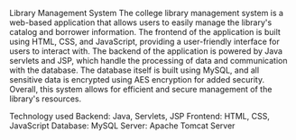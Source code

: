 
Library Management System
The college library management system is a web-based application that allows users to easily manage the library's catalog and borrower information. The frontend of the application is built using HTML, CSS, and JavaScript, providing a user-friendly interface for users to interact with. The backend of the application is powered by Java servlets and JSP, which handle the processing of data and communication with the database. The database itself is built using MySQL, and all sensitive data is encrypted using AES encryption for added security. Overall, this system allows for efficient and secure management of the library's resources.

Technology used
  Backend: Java, Servlets, JSP
  Frontend: HTML, CSS, JavaScript
  Database: MySQL
  Server: Apache Tomcat Server
